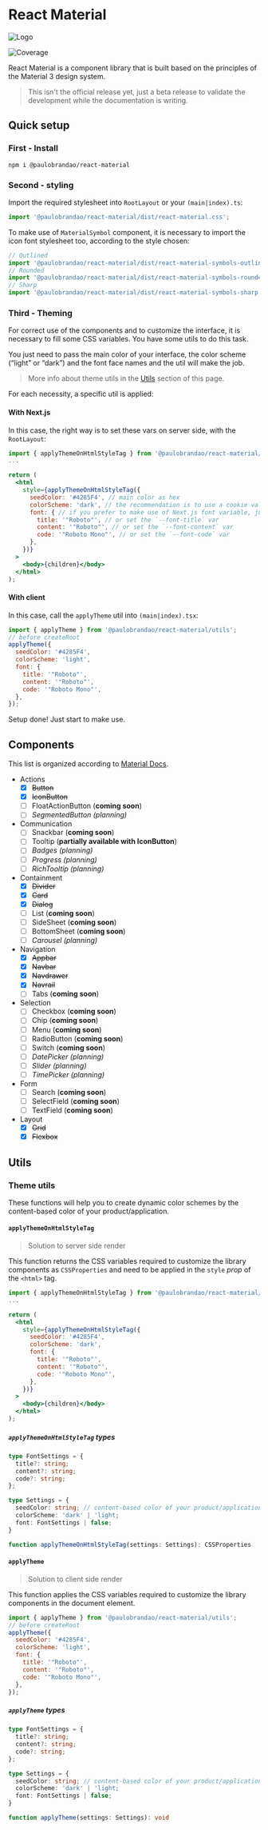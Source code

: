 # React Material

![Logo](./public/react-material.png)

![Coverage](./badges.svg)

React Material is a component library that is built based on the principles of the Material 3 design system.

> This isn't the official release yet, just a beta release to validate the development while the documentation is writing.

## Quick setup

### First - Install

```console
npm i @paulobrandao/react-material
```

### Second - styling

Import the required stylesheet into `RootLayout` or your `(main|index).ts`:

```js
import '@paulobrandao/react-material/dist/react-material.css';
```

To make use of `MaterialSymbol` component, it is necessary to import the icon font stylesheet too, according to the style chosen:

```js
// Outlined
import '@paulobrandao/react-material/dist/react-material-symbols-outlined.css';
// Rounded
import '@paulobrandao/react-material/dist/react-material-symbols-rounded.css';
// Sharp
import '@paulobrandao/react-material/dist/react-material-symbols-sharp.css';
```

### Third - Theming

For correct use of the components and to customize the interface, it is necessary to fill some CSS variables. You have some utils to do this task.

You just need to pass the main color of your interface, the color scheme (“light” or “dark”) and the font face names and the util will make the job.

> More info about theme utils in the [Utils](#utils) section of this page.

For each necessity, a specific util is applied:

#### With Next.js

In this case, the right way is to set these vars on server side, with the `RootLayout`:

```jsx
import { applyThemeOnHtmlStyleTag } from '@paulobrandao/react-material/utils';
...

return (
  <html
    style={applyThemeOnHtmlStyleTag({
      seedColor: '#4285F4', // main color as hex
      colorScheme: 'dark', // the recommendation is to use a cookie value
      font: { // if you prefer to make use of Next.js font variable, just set `false` here
        title: '"Roboto"', // or set the `--font-title` var
        content: '"Roboto"', // or set the `--font-content` var
        code: '"Roboto Mono"', // or set the `--font-code` var
      },
    })}
  >
    <body>{children}</body>
  </html>
);
```

#### With client

In this case, call the `applyTheme` util into `(main|index).tsx`:

```jsx
import { applyTheme } from '@paulobrandao/react-material/utils';
// before createRoot
applyTheme({
  seedColor: '#4285F4',
  colorScheme: 'light',
  font: {
    title: '"Roboto"',
    content: '"Roboto"',
    code: '"Roboto Mono"',
  },
});
```

Setup done! Just start to make use.

## Components

This list is organized according to [Material Docs](https://m3.material.io/components).

- Actions
  - [x] ~~Button~~
  - [x] ~~IconButton~~
  - [ ] FloatActionButton (__coming soon__)
  - [ ] _SegmentedButton (planning)_
- Communication
  - [ ] Snackbar (__coming soon__)
  - [ ] Tooltip (__partially available with IconButton__)
  - [ ] _Badges (planning)_
  - [ ] _Progress (planning)_
  - [ ] _RichTooltip (planning)_
- Containment
  - [x] ~~Divider~~
  - [x] ~~Card~~
  - [x] ~~Dialog~~
  - [ ] List (__coming soon__)
  - [ ] SideSheet (__coming soon__)
  - [ ] BottomSheet (__coming soon__)
  - [ ] _Carousel (planning)_
- Navigation
  - [x] ~~Appbar~~
  - [x] ~~Navbar~~
  - [x] ~~Navdrawer~~
  - [x] ~~Navrail~~
  - [ ] Tabs (__coming soon__)
- Selection
  - [ ] Checkbox (__coming soon__)
  - [ ] Chip (__coming soon__)
  - [ ] Menu (__coming soon__)
  - [ ] RadioButton (__coming soon__)
  - [ ] Switch (__coming soon__)
  - [ ] _DatePicker (planning)_
  - [ ] _Slider (planning)_
  - [ ] _TimePicker (planning)_
- Form
  - [ ] Search (__coming soon__)
  - [ ] SelectField (__coming soon__)
  - [ ] TextField (__coming soon__)
- Layout
  - [x] ~~Grid~~
  - [x] ~~Flexbox~~

## Utils

### Theme utils

These functions will help you to create dynamic color schemes by the content-based color of your product/application.

#### `applyThemeOnHtmlStyleTag`

> Solution to server side render

This function returns the CSS variables required to customize the library components as `CSSProperties` and need to be applied in the `style` _prop_ of the `<html>` tag.

```jsx
import { applyThemeOnHtmlStyleTag } from '@paulobrandao/react-material/utils';
...

return (
  <html
    style={applyThemeOnHtmlStyleTag({
      seedColor: '#4285F4',
      colorScheme: 'dark',
      font: {
        title: '"Roboto"',
        content: '"Roboto"',
        code: '"Roboto Mono"',
      },
    })}
  >
    <body>{children}</body>
  </html>
);
```

##### `applyThemeOnHtmlStyleTag` types

```ts
type FontSettings = {
  title?: string;
  content?: string;
  code?: string;
};

type Settings = {
  seedColor: string; // content-based color of your product/application
  colorScheme: 'dark' | 'light;
  font: FontSettings | false;
}

function applyThemeOnHtmlStyleTag(settings: Settings): CSSProperties
```

#### `applyTheme`

> Solution to client side render

This function applies the CSS variables required to customize the library components in the document element.

```jsx
import { applyTheme } from '@paulobrandao/react-material/utils';
// before createRoot
applyTheme({
  seedColor: '#4285F4',
  colorScheme: 'light',
  font: {
    title: '"Roboto"',
    content: '"Roboto"',
    code: '"Roboto Mono"',
  },
});
```

##### `applyTheme` types

```ts
type FontSettings = {
  title?: string;
  content?: string;
  code?: string;
};

type Settings = {
  seedColor: string; // content-based color of your product/application
  colorScheme: 'dark' | 'light;
  font: FontSettings | false;
}

function applyTheme(settings: Settings): void
```
